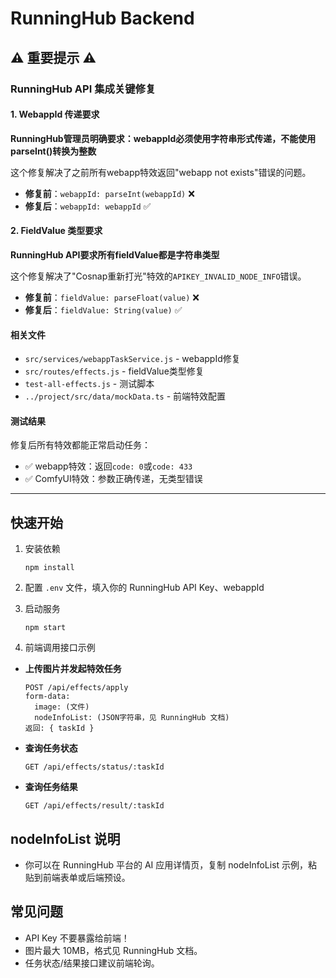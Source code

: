 # RunningHub Backend

## ⚠️ 重要提示 ⚠️

### RunningHub API 集成关键修复

#### 1. WebappId 传递要求
**RunningHub管理员明确要求：webappId必须使用字符串形式传递，不能使用parseInt()转换为整数**

这个修复解决了之前所有webapp特效返回"webapp not exists"错误的问题。

- **修复前**：`webappId: parseInt(webappId)` ❌
- **修复后**：`webappId: webappId` ✅

#### 2. FieldValue 类型要求
**RunningHub API要求所有fieldValue都是字符串类型**

这个修复解决了"Cosnap重新打光"特效的`APIKEY_INVALID_NODE_INFO`错误。

- **修复前**：`fieldValue: parseFloat(value)` ❌
- **修复后**：`fieldValue: String(value)` ✅

#### 相关文件
- `src/services/webappTaskService.js` - webappId修复
- `src/routes/effects.js` - fieldValue类型修复
- `test-all-effects.js` - 测试脚本
- `../project/src/data/mockData.ts` - 前端特效配置

#### 测试结果
修复后所有特效都能正常启动任务：
- ✅ webapp特效：返回`code: 0`或`code: 433`
- ✅ ComfyUI特效：参数正确传递，无类型错误

---

## 快速开始

1. 安装依赖
   ```
   npm install
   ```

2. 配置 `.env` 文件，填入你的 RunningHub API Key、webappId

3. 启动服务
   ```
   npm start
   ```

4. 前端调用接口示例

- **上传图片并发起特效任务**
  ```
  POST /api/effects/apply
  form-data:
    image: (文件)
    nodeInfoList: (JSON字符串，见 RunningHub 文档)
  返回: { taskId }
  ```

- **查询任务状态**
  ```
  GET /api/effects/status/:taskId
  ```

- **查询任务结果**
  ```
  GET /api/effects/result/:taskId
  ```

## nodeInfoList 说明
- 你可以在 RunningHub 平台的 AI 应用详情页，复制 nodeInfoList 示例，粘贴到前端表单或后端预设。

## 常见问题
- API Key 不要暴露给前端！
- 图片最大 10MB，格式见 RunningHub 文档。
- 任务状态/结果接口建议前端轮询。 